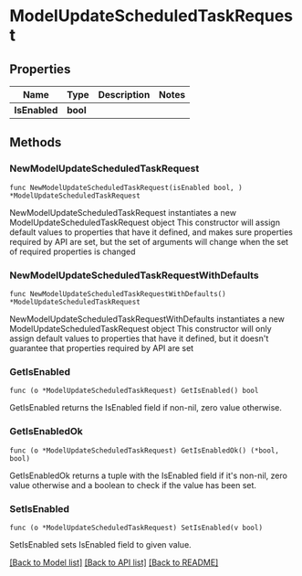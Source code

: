 # ModelUpdateScheduledTaskRequest

## Properties

Name | Type | Description | Notes
------------ | ------------- | ------------- | -------------
**IsEnabled** | **bool** |  | 

## Methods

### NewModelUpdateScheduledTaskRequest

`func NewModelUpdateScheduledTaskRequest(isEnabled bool, ) *ModelUpdateScheduledTaskRequest`

NewModelUpdateScheduledTaskRequest instantiates a new ModelUpdateScheduledTaskRequest object
This constructor will assign default values to properties that have it defined,
and makes sure properties required by API are set, but the set of arguments
will change when the set of required properties is changed

### NewModelUpdateScheduledTaskRequestWithDefaults

`func NewModelUpdateScheduledTaskRequestWithDefaults() *ModelUpdateScheduledTaskRequest`

NewModelUpdateScheduledTaskRequestWithDefaults instantiates a new ModelUpdateScheduledTaskRequest object
This constructor will only assign default values to properties that have it defined,
but it doesn't guarantee that properties required by API are set

### GetIsEnabled

`func (o *ModelUpdateScheduledTaskRequest) GetIsEnabled() bool`

GetIsEnabled returns the IsEnabled field if non-nil, zero value otherwise.

### GetIsEnabledOk

`func (o *ModelUpdateScheduledTaskRequest) GetIsEnabledOk() (*bool, bool)`

GetIsEnabledOk returns a tuple with the IsEnabled field if it's non-nil, zero value otherwise
and a boolean to check if the value has been set.

### SetIsEnabled

`func (o *ModelUpdateScheduledTaskRequest) SetIsEnabled(v bool)`

SetIsEnabled sets IsEnabled field to given value.



[[Back to Model list]](../README.md#documentation-for-models) [[Back to API list]](../README.md#documentation-for-api-endpoints) [[Back to README]](../README.md)



